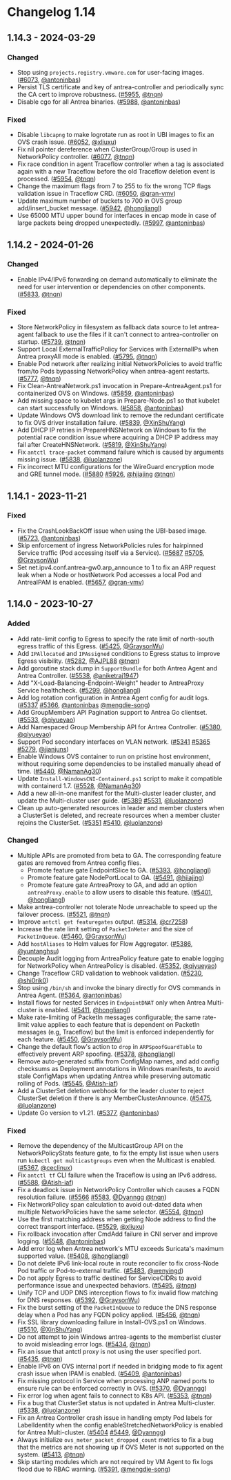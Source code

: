 # Changelog 1.14

## 1.14.3 - 2024-03-29

### Changed

- Stop using `projects.registry.vmware.com` for user-facing images. ([#6073](https://github.com/antrea-io/antrea/pull/6073), [@antoninbas])
- Persist TLS certificate and key of antrea-controller and periodically sync the CA cert to improve robustness. ([#5955](https://github.com/antrea-io/antrea/pull/5955), [@tnqn])
- Disable cgo for all Antrea binaries. ([#5988](https://github.com/antrea-io/antrea/pull/5988), [@antoninbas])

### Fixed

- Disable `libcapng` to make logrotate run as root in UBI images to fix an OVS crash issue. ([#6052](https://github.com/antrea-io/antrea/pull/6052), [@xliuxu])
- Fix nil pointer dereference when ClusterGroup/Group is used in NetworkPolicy controller. ([#6077](https://github.com/antrea-io/antrea/pull/6077), [@tnqn])
- Fix race condition in agent Traceflow controller when a tag is associated again with a new Traceflow before the old Traceflow deletion event is processed. ([#5954](https://github.com/antrea-io/antrea/pull/5954), [@tnqn])
- Change the maximum flags from 7 to 255 to fix the wrong TCP flags validation issue in Traceflow CRD. ([#6050](https://github.com/antrea-io/antrea/pull/6050), [@gran-vmv])
- Update maximum number of buckets to 700 in OVS group add/insert_bucket message. ([#5942](https://github.com/antrea-io/antrea/pull/5942), [@hongliangl])
- Use 65000 MTU upper bound for interfaces in encap mode in case of large packets being dropped unexpectedly. ([#5997](https://github.com/antrea-io/antrea/pull/5997), [@antoninbas])

## 1.14.2 - 2024-01-26

### Changed

- Enable IPv4/IPv6 forwarding on demand automatically to eliminate the need for user intervention or dependencies on other components. ([#5833](https://github.com/antrea-io/antrea/pull/5833), [@tnqn])

### Fixed

- Store NetworkPolicy in filesystem as fallback data source to let antrea-agent fallback to use the files if it can't connect to antrea-controller on startup. ([#5739](https://github.com/antrea-io/antrea/pull/5739), [@tnqn])
- Support Local ExternalTrafficPolicy for Services with ExternalIPs when Antrea proxyAll mode is enabled. ([#5795](https://github.com/antrea-io/antrea/pull/5795), [@tnqn])
- Enable Pod network after realizing initial NetworkPolicies to avoid traffic from/to Pods bypassing NetworkPolicy when antrea-agent restarts. ([#5777](https://github.com/antrea-io/antrea/pull/5777), [@tnqn])
- Fix Clean-AntreaNetwork.ps1 invocation in Prepare-AntreaAgent.ps1 for containerized OVS on Windows. ([#5859](https://github.com/antrea-io/antrea/pull/5859), [@antoninbas])
- Add missing space to kubelet args in Prepare-Node.ps1 so that kubelet can start successfully on Windows. ([#5858](https://github.com/antrea-io/antrea/pull/5858), [@antoninbas])
- Update Windows OVS download link to remove the redundant certificate to fix OVS driver installation failure. ([#5839](https://github.com/antrea-io/antrea/pull/5839), [@XinShuYang])
- Add DHCP IP retries in PrepareHNSNetwork on Windows to fix the potential race condition issue where acquiring a DHCP IP address may fail after CreateHNSNetwork. ([#5819](https://github.com/antrea-io/antrea/pull/5819), [@XinShuYang])
- Fix `antctl trace-packet` command failure which is caused by arguments missing issue. ([#5838](https://github.com/antrea-io/antrea/pull/5838), [@luolanzone])
- Fix incorrect MTU configurations for the WireGuard encryption mode and GRE tunnel mode. ([#5880](https://github.com/antrea-io/antrea/pull/5880) [#5926](https://github.com/antrea-io/antrea/pull/5926), [@hjiajing] [@tnqn])

## 1.14.1 - 2023-11-21

### Fixed

- Fix the CrashLookBackOff issue when using the UBI-based image. ([#5723](https://github.com/antrea-io/antrea/pull/5723), [@antoninbas])
- Skip enforcement of ingress NetworkPolicies rules for hairpinned Service traffic (Pod accessing itself via a Service). ([#5687](https://github.com/antrea-io/antrea/pull/5687) [#5705](https://github.com/antrea-io/antrea/pull/5705), [@GraysonWu])
- Set net.ipv4.conf.antrea-gw0.arp_announce to 1 to fix an ARP request leak when a Node or hostNetwork Pod accesses a local Pod and AntreaIPAM is enabled. ([#5657](https://github.com/antrea-io/antrea/pull/5657), [@gran-vmv])

## 1.14.0 - 2023-10-27

### Added

- Add rate-limit config to Egress to specify the rate limit of north-south egress traffic of this Egress. ([#5425](https://github.com/antrea-io/antrea/pull/5425), [@GraysonWu])
- Add `IPAllocated` and `IPAssigned` conditions to Egress status to improve Egress visibility. ([#5282](https://github.com/antrea-io/antrea/pull/5282), [@AJPL88] [@tnqn])
- Add goroutine stack dump in `SupportBundle` for both Antrea Agent and Antrea Controller. ([#5538](https://github.com/antrea-io/antrea/pull/5538), [@aniketraj1947])
- Add "X-Load-Balancing-Endpoint-Weight" header to AntreaProxy Service healthcheck. ([#5299](https://github.com/antrea-io/antrea/pull/5299), [@hongliangl])
- Add log rotation configuration in Antrea Agent config for audit logs. ([#5337](https://github.com/antrea-io/antrea/pull/5337) [#5366](https://github.com/antrea-io/antrea/pull/5366), [@antoninbas] [@mengdie-song])
- Add GroupMembers API Pagination support to Antrea Go clientset. ([#5533](https://github.com/antrea-io/antrea/pull/5533), [@qiyueyao])
- Add Namespaced Group Membership API for Antrea Controller. ([#5380](https://github.com/antrea-io/antrea/pull/5380), [@qiyueyao])
- Support Pod secondary interfaces on VLAN network. ([#5341](https://github.com/antrea-io/antrea/pull/5341) [#5365](https://github.com/antrea-io/antrea/pull/5365) [#5279](https://github.com/antrea-io/antrea/pull/5279), [@jianjuns])
- Enable Windows OVS container to run on pristine host environment, without requiring some dependencies to be installed manually ahead of time. ([#5440](https://github.com/antrea-io/antrea/pull/5440), [@NamanAg30])
- Update `Install-WindowsCNI-Containerd.ps1` script to make it compatible with containerd 1.7. ([#5528](https://github.com/antrea-io/antrea/pull/5528), [@NamanAg30])
- Add a new all-in-one manifest for the Multi-cluster leader cluster, and update the Multi-cluster user guide. ([#5389](https://github.com/antrea-io/antrea/pull/5389) [#5531](https://github.com/antrea-io/antrea/pull/5531), [@luolanzone])
- Clean up auto-generated resources in leader and member clusters when a ClusterSet is deleted, and recreate resources when a member cluster rejoins the ClusterSet. ([#5351](https://github.com/antrea-io/antrea/pull/5351) [#5410](https://github.com/antrea-io/antrea/pull/5410), [@luolanzone])

### Changed

- Multiple APIs are promoted from beta to GA. The corresponding feature gates are removed from Antrea config files.
  - Promote feature gate EndpointSlice to GA. ([#5393](https://github.com/antrea-io/antrea/pull/5393), [@hongliangl])
  - Promote feature gate NodePortLocal to GA. ([#5491](https://github.com/antrea-io/antrea/pull/5491), [@hjiajing])
  - Promote feature gate AntreaProxy to GA, and add an option `antreaProxy.enable` to allow users to disable this feature. ([#5401](https://github.com/antrea-io/antrea/pull/5401), [@hongliangl])
- Make antrea-controller not tolerate Node unreachable to speed up the failover process. ([#5521](https://github.com/antrea-io/antrea/pull/5521), [@tnqn])
- Improve `antctl get featuregates` output. ([#5314](https://github.com/antrea-io/antrea/pull/5314), [@cr7258])
- Increase the rate limit setting of `PacketInMeter` and the size of `PacketInQueue`. ([#5460](https://github.com/antrea-io/antrea/pull/5460), [@GraysonWu])
- Add `hostAliases` to Helm values for Flow Aggregator. ([#5386](https://github.com/antrea-io/antrea/pull/5386), [@yuntanghsu])
- Decouple Audit logging from AntreaPolicy feature gate to enable logging for NetworkPolicy when AntreaPolicy is disabled. ([#5352](https://github.com/antrea-io/antrea/pull/5352), [@qiyueyao])
- Change Traceflow CRD validation to webhook validation. ([#5230](https://github.com/antrea-io/antrea/pull/5230), [@shi0rik0])
- Stop using `/bin/sh` and invoke the binary directly for OVS commands in Antrea Agent. ([#5364](https://github.com/antrea-io/antrea/pull/5364), [@antoninbas])
- Install flows for nested Services in `EndpointDNAT` only when Antrea Multi-cluster is enabled. ([#5411](https://github.com/antrea-io/antrea/pull/5411), [@hongliangl])
- Make rate-limiting of PacketIn messages configurable; the same rate-limit value applies to each feature that is dependent on PacketIn messages (e.g, Traceflow) but the limit is enforced independently for each feature. ([#5450](https://github.com/antrea-io/antrea/pull/5450), [@GraysonWu])
- Change the default flow's action to `drop` in `ARPSpoofGuardTable` to effectively prevent ARP spoofing. ([#5378](https://github.com/antrea-io/antrea/pull/5378), [@hongliangl])
- Remove auto-generated suffix from ConfigMap names, and add config checksums as Deployment annotations in Windows manifests, to avoid stale ConfigMaps when updating Antrea while preserving automatic rolling of Pods. ([#5545](https://github.com/antrea-io/antrea/pull/5545), [@Atish-iaf])
- Add a ClusterSet deletion webhook for the leader cluster to reject ClusterSet deletion if there is any MemberClusterAnnounce. ([#5475](https://github.com/antrea-io/antrea/pull/5475), [@luolanzone])
- Update Go version to v1.21. ([#5377](https://github.com/antrea-io/antrea/pull/5377), [@antoninbas])

### Fixed

- Remove the dependency of the MulticastGroup API on the NetworkPolicyStats feature gate, to fix the empty list issue when users run `kubectl get multicastgroups` even when the Multicast is enabled. ([#5367](https://github.com/antrea-io/antrea/pull/5367), [@ceclinux])
- Fix `antctl tf` CLI failure when the Traceflow is using an IPv6 address. ([#5588](https://github.com/antrea-io/antrea/pull/5588), [@Atish-iaf])
- Fix a deadlock issue in NetworkPolicy Controller which causes a FQDN resolution failure. ([#5566](https://github.com/antrea-io/antrea/pull/5566) [#5583](https://github.com/antrea-io/antrea/pull/5583), [@Dyanngg] [@tnqn])
- Fix NetworkPolicy span calculation to avoid out-dated data when multiple NetworkPolicies have the same selector. ([#5554](https://github.com/antrea-io/antrea/pull/5554), [@tnqn])
- Use the first matching address when getting Node address to find the correct transport interface. ([#5529](https://github.com/antrea-io/antrea/pull/5529), [@xliuxu])
- Fix rollback invocation after CmdAdd failure in CNI server and improve logging. ([#5548](https://github.com/antrea-io/antrea/pull/5548), [@antoninbas])
- Add error log when Antrea network's MTU exceeds Suricata's maximum supported value. ([#5408](https://github.com/antrea-io/antrea/pull/5408), [@hongliangl])
- Do not delete IPv6 link-local route in route reconciler to fix cross-Node Pod traffic or Pod-to-external traffic. ([#5483](https://github.com/antrea-io/antrea/pull/5483), [@wenyingd])
- Do not apply Egress to traffic destined for ServiceCIDRs to avoid performance issue and unexpected behaviors. ([#5495](https://github.com/antrea-io/antrea/pull/5495), [@tnqn])
- Unify TCP and UDP DNS interception flows to fix invalid flow matching for DNS responses. ([#5392](https://github.com/antrea-io/antrea/pull/5392), [@GraysonWu])
- Fix the burst setting of the `PacketInQueue` to reduce the DNS response delay when a Pod has any FQDN policy applied. ([#5456](https://github.com/antrea-io/antrea/pull/5456), [@tnqn])
- Fix SSL library downloading failure in Install-OVS.ps1 on Windows. ([#5510](https://github.com/antrea-io/antrea/pull/5510), [@XinShuYang])
- Do not attempt to join Windows antrea-agents to the memberlist cluster to avoid misleading error logs. ([#5434](https://github.com/antrea-io/antrea/pull/5434), [@tnqn])
- Fix an issue that antctl proxy is not using the user specified port. ([#5435](https://github.com/antrea-io/antrea/pull/5435), [@tnqn])
- Enable IPv6 on OVS internal port if needed in bridging mode to fix agent crash issue when IPAM is enabled. ([#5409](https://github.com/antrea-io/antrea/pull/5409), [@antoninbas])
- Fix missing protocol in Service when processing ANP named ports to ensure rule can be enforced correctly in OVS. ([#5370](https://github.com/antrea-io/antrea/pull/5370), [@Dyanngg])
- Fix error log when agent fails to connect to K8s API. ([#5353](https://github.com/antrea-io/antrea/pull/5353), [@tnqn])
- Fix a bug that ClusterSet status is not updated in Antrea Multi-cluster. ([#5338](https://github.com/antrea-io/antrea/pull/5338), [@luolanzone])
- Fix an Antrea Controller crash issue in handling empty Pod labels for LabelIdentity when the config enableStretchedNetworkPolicy is enabled for Antrea Multi-cluster. ([#5404](https://github.com/antrea-io/antrea/pull/5404) [#5449](https://github.com/antrea-io/antrea/pull/5449), [@Dyanngg])
- Always initialize `ovs_meter_packet_dropped_count` metrics to fix a bug that the metrics are not showing up if OVS Meter is not supported on the system. ([#5413](https://github.com/antrea-io/antrea/pull/5413), [@tnqn])
- Skip starting modules which are not required by VM Agent to fix logs flood due to RBAC warning. ([#5391](https://github.com/antrea-io/antrea/pull/5391), [@mengdie-song])

[@AJPL88]: https://github.com/AJPL88
[@Atish-iaf]: https://github.com/Atish-iaf
[@Dyanngg]: https://github.com/Dyanngg
[@gran-vmv]: https://github.com/gran-vmv
[@GraysonWu]: https://github.com/GraysonWu
[@NamanAg30]: https://github.com/NamanAg30
[@XinShuYang]: https://github.com/XinShuYang
[@aniketraj1947]: https://github.com/aniketraj1947
[@antoninbas]: https://github.com/antoninbas
[@ceclinux]: https://github.com/ceclinux
[@cr7258]: https://github.com/cr7258
[@hongliangl]: https://github.com/hongliangl
[@hjiajing]: https://github.com/hjiajing
[@jianjuns]: https://github.com/jianjuns
[@luolanzone]: https://github.com/luolanzone
[@mengdie-song]: https://github.com/mengdie-song
[@qiyueyao]: https://github.com/qiyueyao
[@shi0rik0]: https://github.com/shi0rik0
[@tnqn]: https://github.com/tnqn
[@wenyingd]: https://github.com/wenyingd
[@xliuxu]: https://github.com/xliuxu
[@yuntanghsu]: https://github.com/yuntanghsu